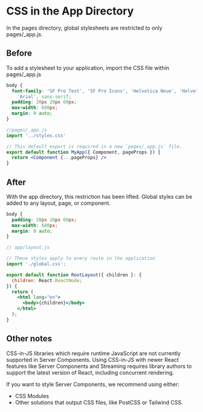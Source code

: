 # CSS in the App Directory
In the pages directory, global stylesheets are restricted to only pages/_app.js. 

## Before
To add a stylesheet to your application, import the CSS file within pages/_app.js

```css
body {
  font-family: 'SF Pro Text', 'SF Pro Icons', 'Helvetica Neue', 'Helvetica',
    'Arial', sans-serif;
  padding: 20px 20px 60px;
  max-width: 680px;
  margin: 0 auto;
}
```

```jsx
//pages/_app.js
import '../styles.css'

// This default export is required in a new `pages/_app.js` file.
export default function MyApp({ Component, pageProps }) {
  return <Component {...pageProps} />
}
```

## After
With the app directory, this restriction has been lifted. Global styles can be added to any layout, page, or component.

```css
body {
  padding: 20px 20px 60px;
  max-width: 680px;
  margin: 0 auto;
}
```

```jsx
// app/layout.js

// These styles apply to every route in the application
import './global.css';

export default function RootLayout({ children }: {
  children: React.ReactNode;
}) {
  return (
    <html lang="en">
      <body>{children}</body>
    </html>
  );
}
```

## Other notes
CSS-in-JS libraries which require runtime JavaScript are not currently supported in Server Components. Using CSS-in-JS with newer React features like Server Components and Streaming requires library authors to support the latest version of React, including concurrent rendering.

If you want to style Server Components, we recommend using either:
- CSS Modules
- Other solutions that output CSS files, like PostCSS or Tailwind CSS.
